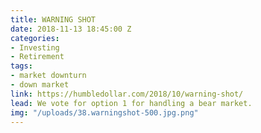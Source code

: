 ```yaml
---
title: WARNING SHOT
date: 2018-11-13 18:45:00 Z
categories:
- Investing
- Retirement
tags:
- market downturn
- down market
link: https://humbledollar.com/2018/10/warning-shot/
lead: We vote for option 1 for handling a bear market.
img: "/uploads/38.warningshot-500.jpg.png"
---
```



